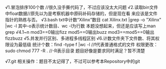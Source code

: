 √1.冒泡排序100个数  //很久没手撕代码了，不过应该没太大问题
√2.读取bin文件中float数据//原先以为是考察机器中原码补码存储的，但是现在看	来应该是文件指针的熟练与否。
√3.bash txt中计数“Xilinx”数目
	cat Xilinx.txt |grep -o "Xilinx" |wc -l
	其中-o表示统计数目、wc -l为行数
	本题没想起来，但还是应该写上man grep
 √4.1~n 
	mod3==0输出fizz
	mod5==0输出buzz
	mod3==mod5==0输出fizzbuzz
 √5.并发并行区别、多进程多线程区别
 √6.计数文件夹下文件数、将其权限设为最低级
	统计个数：find -type f |wc -l	//f代表普通格式的文件
	权限更改：sudo chmod 777 -R .  //-R表示目录
	题目好像是要求同时满足？暂不清楚
	
 √7.git 相关操作：题目不太记得了，不过可以参考本Repository中的git